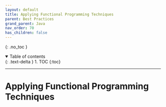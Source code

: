 ```yaml
---
layout: default
title: Applying Functional Programming Techniques
parent: Best Practices
grand_parent: Java
nav_order: 70
has_children: false
---
```


{: .no_toc }

<details open markdown="block">
  <summary>
    Table of contents
  </summary>
  {: .text-delta }
1. TOC
{:toc}
</details>

---

# Applying Functional Programming Techniques